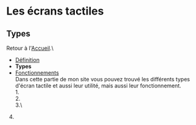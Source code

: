 # Les écrans tactiles
## Types
Retour à l'[Accueil](tactiles.md).\

- [Définition](definition.md)
- **Types**
- [Fonctionnements](fonctionnement.md)
\
Dans cette partie de mon site vous pouvez trouvé les différents types d'écran tactile et aussi leur utilité, mais aussi leur fonctionnement.\
1.\
2.\
3.\
4.

